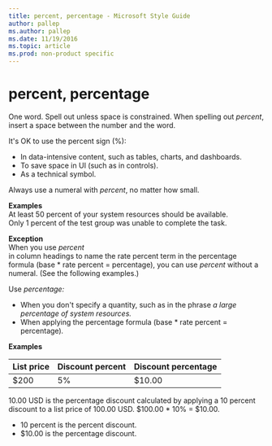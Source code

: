 ```yaml
---
title: percent, percentage - Microsoft Style Guide
author: pallep
ms.author: pallep
ms.date: 11/19/2016
ms.topic: article
ms.prod: non-product specific
---
```


# percent, percentage

One word. Spell out unless space is constrained. When spelling out *percent*, insert a space between the number and the word. 

It's OK to use the percent sign (%):

  - In data-intensive content, such as tables, charts, and dashboards.
  - To save space in UI (such as in controls).
  - As a technical symbol. 

Always use a numeral with *percent*, no matter how small. 

**Examples**  
At least 50 percent of your system resources should be available.  
Only 1 percent of the test group was unable to complete the task.   

**Exception**  
When you use *percent*  
in column headings to name the rate percent term in the percentage formula (base \* rate percent = percentage), you can use *percent* without a numeral. (See the following examples.)

Use *percentage:*  

  - When you don't specify a quantity, such as in the phrase *a large percentage of system resources.*
  - When applying the percentage formula (base \* rate percent = percentage)*.*

**Examples**  

| List price | Discount percent | Discount percentage |
|---|---|---|
| $200 | 5% | $10.00 |

10.00 USD is the percentage discount calculated by applying a 10 percent discount to a list price of 100.00 USD. $100.00 \* 10% = $10.00. 

  - 10 percent is the percent discount. 
  - $10.00 is the percentage discount. 
